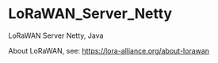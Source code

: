 # LoRaWAN_Server_Netty
LoRaWAN Server Netty, Java


About LoRaWAN, see: https://lora-alliance.org/about-lorawan
